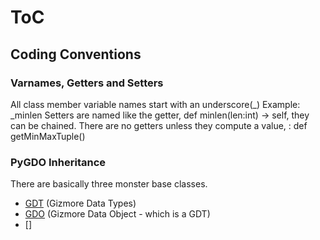 # ToC

## Coding Conventions

### Varnames, Getters and Setters

All class member variable names start with an underscore(_) Example: _minlen
Setters are named like the getter, def minlen(len:int) -> self, they can be chained.
There are no getters unless they compute a value, : def getMinMaxTuple()

### PyGDO Inheritance

There are basically three monster base classes.

 - [GDT](../gdo/core/GDT.py) (Gizmore Data Types)
 - [GDO](../gdo/core/GDO.py) (Gizmore Data Object - which is a GDT)
 - []

